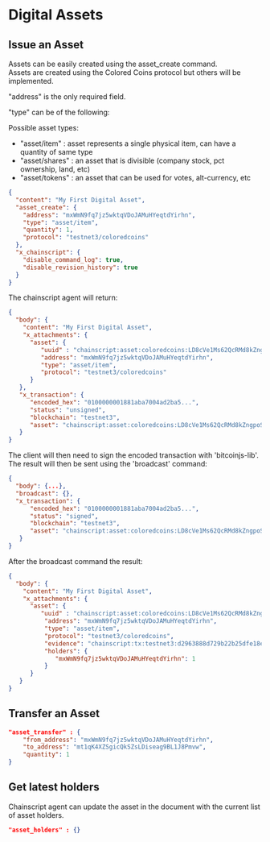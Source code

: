 # Digital Assets

## Issue an Asset

Assets can be easily created using the asset_create command.  
Assets are created using the Colored Coins protocol but others will be implemented.

"address" is the only required field.

"type" can be of the following:

Possible asset types:
- "asset/item" : asset represents a single physical item, can have a quantity of same type
- "asset/shares" : an asset that is divisible (company stock, pct ownership, land, etc)
- "asset/tokens" : an asset that can be used for votes, alt-currency, etc

```JSON
{
  "content": "My First Digital Asset",
  "asset_create": {
    "address": "mxWmN9fq7jz5wktqVDoJAMuHYeqtdYirhn",
    "type": "asset/item",
    "quantity": 1,
    "protocol": "testnet3/coloredcoins"
  },
  "x_chainscript": {
    "disable_command_log": true,
    "disable_revision_history": true
  }
}
```

The chainscript agent will return:

```JSON
{
  "body": {
    "content": "My First Digital Asset",
    "x_attachments": {
      "asset": {
         "uuid" : "chainscript:asset:coloredcoins:LD8cVe1Ms62QcRMd8kZngpoS8atgbrLWTg3NB",
         "address": "mxWmN9fq7jz5wktqVDoJAMuHYeqtdYirhn",
         "type": "asset/item",
         "protocol": "testnet3/coloredcoins"
      }
   },
   "x_transaction": {
      "encoded_hex": "0100000001881aba7004ad2ba5...",
      "status": "unsigned",
      "blockchain": "testnet3",
      "asset": "chainscript:asset:coloredcoins:LD8cVe1Ms62QcRMd8kZngpoS8atgbrLWTg3NB"
   }
}
```

The client will then need to sign the encoded transaction with 'bitcoinjs-lib'.  The result will then be sent using the 'broadcast' command:

```JSON
{
  "body": {...},
  "broadcast": {},
  "x_transaction": {
      "encoded_hex": "0100000001881aba7004ad2ba5...",
      "status": "signed",
      "blockchain": "testnet3",
      "asset": "chainscript:asset:coloredcoins:LD8cVe1Ms62QcRMd8kZngpoS8atgbrLWTg3NB"
   }
}
```

After the broadcast command the result:

```JSON
{
  "body": {
    "content": "My First Digital Asset",
    "x_attachments": {
      "asset": {
         "uuid" : "chainscript:asset:coloredcoins:LD8cVe1Ms62QcRMd8kZngpoS8atgbrLWTg3NB",
          "address": "mxWmN9fq7jz5wktqVDoJAMuHYeqtdYirhn",
          "type": "asset/item",
          "protocol": "testnet3/coloredcoins",
          "evidence": "chainscript:tx:testnet3:d2963888d729b22b25dfe18e67e0...",
          "holders": {
             "mxWmN9fq7jz5wktqVDoJAMuHYeqtdYirhn": 1
          }
      }
   }
}
```



## Transfer an Asset

```JSON
"asset_transfer" : {
    "from_address": "mxWmN9fq7jz5wktqVDoJAMuHYeqtdYirhn",
    "to_address": "mt1qK4XZSgicQkSZsLDiseag9BL1J8Pmvw",
    "quantity": 1
}
```

## Get latest holders

Chainscript agent can update the asset in the document with the current list of asset holders.

```JSON
"asset_holders" : {}
```
